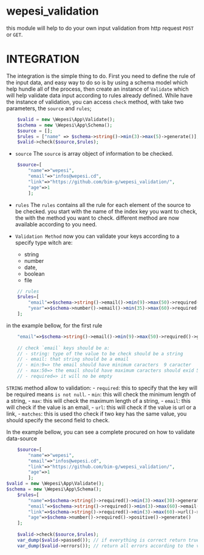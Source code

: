 # wepesi_validation
this module will help to do your own input validation from http request `POST` or `GET`.

# INTEGRATION
The integration is the simple thing to do.
First you need to define the rule of the input data, and easy way to do so is by using a schema model which help hundle all of the process,
then create an instance of `Validate` which will help validate data input according to rules already defined.
While have the instance of validation, you can access `check` method, with take two parameters, the `source` and `rules`;
```php
    $valid = new \Wepesi\App\Validate();
    $schema = new \Wepesi\App\Schema();
    $source = [];
    $rules = ["name" => $schema->string()->min(3)->max(5)->generate()];    
    $valid->check($source,$rules);
```
* `source` 
    The `source` is array object of information to be checked.
```php
    $source=[
        "name"=>"wepesi",
        "email"=>"infos@wepesi.cd",
        "link"=>"https://github.com/bim-g/wepesi_validation/",
        "age"=>1
        ];
```
* `rules` 
    The `rules` contains all the rule for each element of the source to be checked.
    you start with the name of the index key you want to check, the  with the method you want to check.
different method are now available according to you need.

 * `Validation Method`
    now you can validate your keys according to a specify type witch are:
    - string
    - number
    - date,
    - boolean
    - file

```php
    // rules 
    $rules=[
        "email"=>$schema->string()->email()->min(9)->max(50)->required()->generate(),    
        "year"=>$schema->number()->email()->min(35)->max(60)->required()->generate()    
    ];
```
in the example bellow, for the first rule
```php
    "email"=>$schema->string()->email()->min(9)->max(50)->required()->generate()
    
    // check `email` keys should be a:
    // - string: type of the value to be check should be a string
    // - email: that string should be a email
    // - min:9=> the email should have minimum caracters  9 caracter
    // - max:50=> the email should have maximum caracters should exid 50 caracters
    // - required=> it will no be empty
```

`STRING` method allow to validation:
    - `required`: this to specify that the key will be required means `is not null`.
    - `min`: this will check the minimum length of a string,
    - `max`: this will check the maximum length of a string,
    - `email`: this will check if the value is an email,
    - `url`: this will check if the value is url or a link,
    - `matches`: this is used tho check if two key has the same value, you should specify the second field to check.

In the example bellow, you can see a complete procured on how to validate data-source

```php
    $source=[
        "name"=>"wepesi",
        "email"=>"infos@wepesi.cd",
        "link"=>"https://github.com/bim-g/wepesi_validation/",
        "age"=>1
        ];
$valid = new \Wepesi\App\Validate();
$schema = new \Wepesi\App\Schema();
    $rules=[
        "name"=>$schema->string()->required()->min(3)->max(30)->generate(),
        "email"=>$schema->string()->required()->min(3)->max(60)->email()->generate(),
        "link"=>$schema->string()->required()->min(3)->max(60)->url()->generate(),
        "age"=>$schema->number()->required()->positive()->generate()
    ];
    
    $valid->check($source,$rules);
    var_dump($valid->passed()); // if everything is correct return true
    var_dump($valid->errors()); // return all errors according to the validation type
```